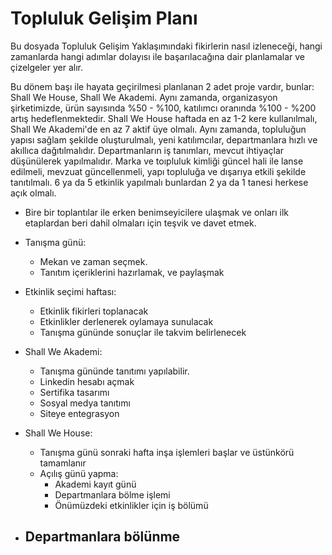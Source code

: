 # Topluluk Gelişim Planı
Bu dosyada Topluluk Gelişim Yaklaşımındaki fikirlerin nasıl izleneceği, hangi zamanlarda hangi adımlar dolayısı ile başarılacağına dair planlamalar ve çizelgeler yer alır.

Bu dönem başı ile hayata geçirilmesi planlanan 2 adet proje vardır, bunlar: Shall We House, Shall We Akademi. Aynı zamanda, organizasyon şirketimizde, ürün sayısında %50 - %100, katılımcı oranında %100 - %200 artış hedeflenmektedir. Shall We House haftada en az 1-2 kere kullanılmalı, Shall We Akademi'de en az 7 aktif üye olmalı.
Aynı zamanda, topluluğun yapısı sağlam şekilde oluşturulmalı, yeni katılımcılar, departmanlara hızlı ve akıllıca dağıtılmalıdır. Departmanların iş tanımları, mevcut ihtiyaçlar düşünülerek yapılmalıdır. 
Marka ve toıpluluk kimliği güncel hali ile lanse edilmeli, mevzuat güncellenmeli, yapı topluluğa ve dışarıya etkili şekilde tanıtılmalı.
6 ya da 5 etkinlik yapılmalı bunlardan 2 ya da 1 tanesi herkese açık olmalı.

- Bire bir toplantılar ile erken benimseyicilere ulaşmak ve onları ilk etaplardan beri dahil olmaları için teşvik ve davet etmek.
- Tanışma günü:
  - Mekan ve zaman seçmek.
  - Tanıtım içeriklerini hazırlamak, ve paylaşmak

- Etkinlik seçimi haftası:
  - Etkinlik fikirleri toplanacak
  - Etkinlikler derlenerek oylamaya sunulacak
  - Tanışma gününde sonuçlar ile takvim belirlenecek

- Shall We Akademi:
  - Tanışma gününde tanıtımı yapılabilir.
  - Linkedin hesabı açmak
  - Sertifika tasarımı
  - Sosyal medya tanıtımı
  - Siteye entegrasyon

- Shall We House:
  - Tanışma günü sonraki hafta inşa işlemleri başlar ve üstünkörü tamamlanır
  - Açılış günü yapma:
    - Akademi kayıt günü
    - Departmanlara bölme işlemi
    - Önümüzdeki etkinlikler için iş bölümü

- Departmanlara bölünme
  - 
